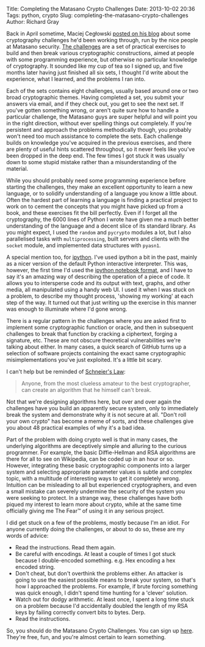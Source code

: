 Title: Completing the Matasano Crypto Challenges
Date: 2013-10-02 20:36
Tags: python, crypto
Slug: completing-the-matasano-crypto-challenges
Author: Richard Gray

Back in April sometime, Maciej Cegłowski [posted on his blog][1] about some
cryptography challenges he'd been working through, run by the nice people at
Matasano security. [The challenges][2] are a set of practical exercises to build
and then break various cryptographic constructions, aimed at people with some
programming experience, but otherwise no particular knowledge of cryptography.
It sounded like my cup of tea so I signed up, and five months later having just
finished all six sets, I thought I'd write about the experience, what I learned,
and the problems I ran into.

[1]: https://blog.pinboard.in/2013/04/the_matasano_crypto_challenges/
[2]: http://www.matasano.com/articles/crypto-challenges/

Each of the sets contains eight challenges, usually based around one or two
broad cryptographic themes. Having completed a set, you submit your answers via
email, and if they check out, you get to see the next set. If you've gotten
something wrong, or aren't quite sure how to handle a particular challenge, the
Matasano guys are super helpful and will point you in the right direction,
without ever spelling things out completely. If you're persistent and approach
the problems methodically though, you probably won't need too much assistance to
complete the sets. Each challenge builds on knowledge you've acquired in the
previous exercises, and there are plenty of useful hints scattered throughout,
so it never feels like you've been dropped in the deep end. The few times I got
stuck it was usually down to some stupid mistake rather than a misunderstanding
of the material.

While you should probably need some programming experience before starting the
challenges, they make an excellent opportunity to learn a new language, or to
solidify understanding of a language you know a little about. Often the hardest
part of learning a language is finding a practical project to work on to cement
the concepts that you might have picked up from a book, and these exercises fit
the bill perfectly. Even if I forget all the cryptography, the 6000 lines of
Python I wrote have given me a much better understanding of the language and
a decent slice of its standard library. As you might expect, I used the
`random` and `pycrypto` modules a lot, but I also parallelised tasks with
`multiprocessing`, built servers and clients with the `socket` module, and
implemented data structures with `pyasn1`.

A special mention too, for [ipython][3]. I've used ipython a bit in the past,
mainly as a nicer version of the default Python interactive interpreter.  This
was, however, the first time I'd used the [ipython notebook format][4], and
I have to say it's an amazing way of describing the operation of a piece of
code. It allows you to intersperse code and its output with text, graphs, and
other media, all manipulated using a handy web UI. I used it when I was stuck on
a problem, to describe my thought process, 'showing my working' at each step of
the way. It turned out that just writing up the exercise in this manner was
enough to illuminate where I'd gone wrong.

[3]: http://ipython.org/
[4]: http://ipython.org/notebook.html

There is a regular pattern in the challenges where you are asked first to
implement some cryptographic function or oracle, and then in subsequent
challenges to break that function by cracking a ciphertext, forging a signature,
etc. These are not obscure theoretical vulnerabilities we're talking about
either. In many cases, a quick search of GitHub turns up a selection of software
projects containing the exact same cryptographic misimplementations you've just
exploited. It's a little bit scary.

I can't help but be reminded of [Schneier's Law][5]:

> Anyone, from the most clueless amateur to the best cryptographer, can create
> an algorithm that he himself can't break.

[5]: https://www.schneier.com/blog/archives/2011/04/schneiers_law.html

Not that we're designing algorithms here, but over and over again the challenges
have you build an apparently secure system, only to immediately break the system
and demonstrate why it is not secure at all.  "Don't roll your own crypto" has
become a meme of sorts, and these challenges give you about 48 practical
examples of why it's a bad idea. 

Part of the problem with doing crypto well is that in many cases, the underlying
algorithms are deceptively simple and alluring to the curious programmer. For
example, the basic Diffie-Hellman and RSA algorithms are there for all to see on
Wikipedia, can be coded up in an hour or so. However, integrating these basic
cryptographic components into a larger system and selecting appropriate
parameter values is subtle and complex topic, with a multitude of interesting
ways to get it completely wrong. Intuition can be misleading to all but
experienced cryptographers, and even a small mistake can severely undermine the
security of the system you were seeking to protect. In a strange way, these
challenges have both piqued my interest to learn more about crypto, while at the
same time officially giving me The Fear&trade; of using it in any serious
project.

I did get stuck on a few of the problems, mostly because I'm an idiot. For
anyone currently doing the challenges, or about to do so, these are my words of
advice:

- Read the instructions. Read them again.
- Be careful with encodings. At least a couple of times I got stuck because
  I double-encoded something. e.g. Hex encoding a hex encoded string.
- Don't cheat, but don't overthink the problems either. An attacker is going to
  use the easiest possible means to break your system, so that's how
  I approached the problems. For example, if brute forcing something was quick
  enough, I didn't spend time hunting for a 'clever' solution.
- Watch out for dodgy arithmetic. At least once, I spent a long time stuck on
  a problem because I'd accidentally doubled the length of my RSA keys by
  failing correctly convert bits to bytes. Derp.
- Read the instructions. 

So, you should do the Matasano Crypto Challenges. You can sign up [here][6].
They're free, fun, and you're almost certain to learn something.

[6]: http://www.matasano.com/articles/crypto-challenges/

